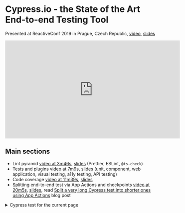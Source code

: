 # Cypress.io - the State of the Art End-to-end Testing Tool

Presented at ReactiveConf 2019 in Prague, Czech Republic, [video][video], [slides][slides]

<center>
  <iframe data-cy="talk" width="560" height="315" src="https://www.youtube.com/embed/JL3QKQO80fs"
  frameborder="0" allow="accelerometer; autoplay; encrypted-media; gyroscope; picture-in-picture"
  allowfullscreen></iframe>
</center>

## Main sections

- Lint pyramid [video at 3m46s](https://youtu.be/JL3QKQO80fs?t=226), [slides](https://slides.com/bahmutov/state-of-the-art/#/lint-pyramid) (Prettier, ESLint, `@ts-check`)
- Tests and plugins [video at 7m9s](https://youtu.be/JL3QKQO80fs?t=429), [slides](https://slides.com/bahmutov/state-of-the-art/#/only-tests) (unit, component, web application, visual testing, a11y testing, API testing)
- Code coverage [video at 11m39s](https://youtu.be/JL3QKQO80fs?t=699), [slides](https://slides.com/bahmutov/state-of-the-art/#/code-coverage)
- Splitting end-to-end test via App Actions and checkpoints [video at 20m5s](https://youtu.be/JL3QKQO80fs?t=1205), [slides](https://slides.com/bahmutov/state-of-the-art/#/test-length), read [Split a very long Cypress test into shorter ones using App Actions](https://www.cypress.io/blog/2019/10/29/split-a-very-long-cypress-test-into-shorter-ones-using-app-actions/) blog post

[video]: https://www.youtube.com/watch?v=JL3QKQO80fs
[slides]: https://slides.com/bahmutov/state-of-the-art/

<details>
<summary>Cypress test for the current page</summary>
<!-- fiddle Talk and contents list -->

```js
cy.visit('/reactiveconf.html')
// YouTube player is embedded
cy.contains('Cypress.io - the State of the Art End-to-end Testing Tool')
cy.get('[data-cy=talk]')
  .then($iframe => {
    // this ensures the frame loaded
    cy.wrap($iframe.contents()).should('have.length', 1)
    return cy.wrap($iframe.contents().find("body"))
  })
  .find('.html5-video-player').should('be.visible')
// main sections links
;['Lint pyramid', 'Tests and plugins', 'Code coverage'].forEach(section => {
  cy.contains('li', section).should('be.visible')
})
```

<!-- fiddle-end -->
</details>
